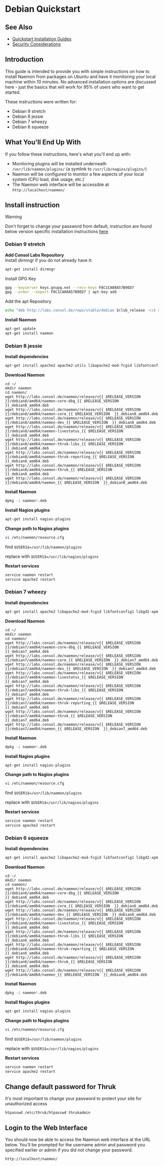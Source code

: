 # Debian Quickstart

## See Also
- [Quickstart Installation Guides](quickstart)
- [Security Considerations](security)

## Introduction

This guide is intended to provide you with simple instructions on how to install Naemon from packages on Ubuntu and have it monitoring your local machine within 10 minutes. No advanced installation options are discussed here - just the basics that will work for 95% of users who want to get started.

These instructions were written for:

* Debian 9 stretch
* Debian 8 jessie
* Debian 7 wheezy
* Debian 6 squeeze

## What You'll End Up With

If you follow these instructions, here's what you'll end up with:


 - Monitoring plugins will be installed underneath `/usr/lib/naemon/plugins/` (a symlink to `/usr/lib/nagios/plugins/`)
 - Naemon will be configured to monitor a few aspects of your local system (CPU load, disk usage, etc.)`
 - The Naemon web interface will be accessible at `http://localhost/naemon/`


## Install instruction 

> [!WARNING]
> Don't forget to change your password from default, instruction are found below version specific installation instructions [here](#change-default-password-for-thruk)


### Debian 9 stretch 

**Add Consol Labs Repository**  
Install dirmngr if you do not already have it:
```bash
apt-get install dirmngr
```

Install GPG Key
```bash
gpg --keyserver keys.gnupg.net --recv-keys F8C1CA08A57B9ED7
gpg --armor --export F8C1CA08A57B9ED7 | apt-key add -
```

Add the apt Repository
```bash
echo "deb http://labs.consol.de/repo/stable/debian $(lsb_release -cs) main" > /etc/apt/sources.list.d/labs-consol-stable.list
```
**Install Naemon**
```bash
apt-get update
apt-get install naemon
```


### Debian 8 jessie

**Install dependencies**

```bash
apt-get install apache2 apache2-utils libapache2-mod-fcgid libfontconfig1 libgd3 libjpeg8 libmysqlclient18 libpng12-0 libxpm4 xvfb 
```

**Download Naemon**

```bash-vue
cd ~/
mkdir naemon
cd naemon/
wget http://labs.consol.de/naemon/release/v{{ $RELEASE_VERSION  }}/debian8/amd64/naemon-core-dbg_{{ $RELEASE_VERSION  }}_debian8_amd64.deb
wget http://labs.consol.de/naemon/release/v{{ $RELEASE_VERSION  }}/debian8/amd64/naemon-core_{{ $RELEASE_VERSION  }}_debian8_amd64.deb
wget http://labs.consol.de/naemon/release/v{{ $RELEASE_VERSION  }}/debian8/amd64/naemon-dev_{{ $RELEASE_VERSION  }}_debian8_amd64.deb
wget http://labs.consol.de/naemon/release/v{{ $RELEASE_VERSION  }}/debian8/amd64/naemon-livestatus_{{ $RELEASE_VERSION  }}_debian8_amd64.deb
wget http://labs.consol.de/naemon/release/v{{ $RELEASE_VERSION  }}/debian8/amd64/naemon-thruk-libs_{{ $RELEASE_VERSION  }}_debian8_amd64.deb
wget http://labs.consol.de/naemon/release/v{{ $RELEASE_VERSION  }}/debian8/amd64/naemon-thruk-reporting_{{ $RELEASE_VERSION  }}_debian8_amd64.deb
wget http://labs.consol.de/naemon/release/v{{ $RELEASE_VERSION  }}/debian8/amd64/naemon-thruk_{{ $RELEASE_VERSION  }}_debian8_amd64.deb
wget http://labs.consol.de/naemon/release/v{{ $RELEASE_VERSION  }}/debian8/amd64/naemon_{{ $RELEASE_VERSION  }}_debian8_amd64.deb
```

**Install Naemon**

```bash
dpkg -i naemon*.deb
```

**Install Nagios plugins**

```bash
apt-get install nagios-plugins
```

**Change path to Nagios plugins**

```bash
vi /etc/naemon/resource.cfg 
```
find `$USER1$=/usr/lib/naemon/plugins`

replace with `$USER1$=/usr/lib/nagios/plugins`

**Restart services**

```bash
service naemon restart
service apache2 restart
```

### Debian 7 wheezy 

**Install dependencies**

```bash
apt-get install apache2 libapache2-mod-fcgid libfontconfig1 libgd2-xpm libjpeg8 libmysqlclient18 libpng12-0 libxpm4 xvfb 
```

**Download Naemon**

```bash-vue
cd ~/
mkdir naemon
cd naemon/
wget http://labs.consol.de/naemon/release/v{{ $RELEASE_VERSION  }}/debian7/amd64/naemon-core-dbg_{{ $RELEASE_VERSION  }}_debian7_amd64.deb
wget http://labs.consol.de/naemon/release/v{{ $RELEASE_VERSION  }}/debian7/amd64/naemon-core_{{ $RELEASE_VERSION  }}_debian7_amd64.deb
wget http://labs.consol.de/naemon/release/v{{ $RELEASE_VERSION  }}/debian7/amd64/naemon-dev_{{ $RELEASE_VERSION  }}_debian7_amd64.deb
wget http://labs.consol.de/naemon/release/v{{ $RELEASE_VERSION  }}/debian7/amd64/naemon-livestatus_{{ $RELEASE_VERSION  }}_debian7_amd64.deb
wget http://labs.consol.de/naemon/release/v{{ $RELEASE_VERSION  }}/debian7/amd64/naemon-thruk-libs_{{ $RELEASE_VERSION  }}_debian7_amd64.deb
wget http://labs.consol.de/naemon/release/v{{ $RELEASE_VERSION  }}/debian7/amd64/naemon-thruk-reporting_{{ $RELEASE_VERSION  }}_debian7_amd64.deb
wget http://labs.consol.de/naemon/release/v{{ $RELEASE_VERSION  }}/debian7/amd64/naemon-thruk_{{ $RELEASE_VERSION  }}_debian7_amd64.deb
wget http://labs.consol.de/naemon/release/v{{ $RELEASE_VERSION  }}/debian7/amd64/naemon_{{ $RELEASE_VERSION  }}_debian7_amd64.deb
```

**Install Naemon**

```bash
dpkg -i naemon*.deb
```

**Install Nagios plugins**

```bash
apt-get install nagios-plugins
```

**Change path to Nagios plugins**

```bash
vi /etc/naemon/resource.cfg 
```
find `$USER1$=/usr/lib/naemon/plugins`

replace with `$USER1$=/usr/lib/nagios/plugins`

**Restart services**

```bash
service naemon restart
service apache2 restart
```


### Debian 6 squeeze 

**Install dependencies**

```bash
apt-get install apache2 libapache2-mod-fcgid libfontconfig1 libgd2-xpm libjpeg8 libmysqlclient16 libpng12-0 libxpm4 xvfb 
```

**Download Naemon**

```bash-vue
cd ~/
mkdir naemon
cd naemon/
wget http://labs.consol.de/naemon/release/v{{ $RELEASE_VERSION  }}/debian6/amd64/naemon-core-dbg_{{ $RELEASE_VERSION  }}_debian6_amd64.deb
wget http://labs.consol.de/naemon/release/v{{ $RELEASE_VERSION  }}/debian6/amd64/naemon-core_{{ $RELEASE_VERSION  }}_debian6_amd64.deb
wget http://labs.consol.de/naemon/release/v{{ $RELEASE_VERSION  }}/debian6/amd64/naemon-dev_{{ $RELEASE_VERSION  }}_debian6_amd64.deb
wget http://labs.consol.de/naemon/release/v{{ $RELEASE_VERSION  }}/debian6/amd64/naemon-livestatus_{{ $RELEASE_VERSION  }}_debian6_amd64.deb
wget http://labs.consol.de/naemon/release/v{{ $RELEASE_VERSION  }}/debian6/amd64/naemon-thruk-libs_{{ $RELEASE_VERSION  }}_debian6_amd64.deb
wget http://labs.consol.de/naemon/release/v{{ $RELEASE_VERSION  }}/debian6/amd64/naemon-thruk-reporting_{{ $RELEASE_VERSION  }}_debian6_amd64.deb
wget http://labs.consol.de/naemon/release/v{{ $RELEASE_VERSION  }}/debian6/amd64/naemon-thruk_{{ $RELEASE_VERSION  }}_debian6_amd64.deb
wget http://labs.consol.de/naemon/release/v{{ $RELEASE_VERSION  }}/debian6/amd64/naemon_{{ $RELEASE_VERSION  }}_debian6_amd64.deb
```

**Install Naemon**

```bash
dpkg -i naemon*.deb
```

**Install Nagios plugins**

```bash
apt-get install nagios-plugins
```

**Change path to Nagios plugins**

```bash
vi /etc/naemon/resource.cfg 
```
find `$USER1$=/usr/lib/naemon/plugins`

replace with `$USER1$=/usr/lib/nagios/plugins`

**Restart services**

```bash
service naemon restart
service apache2 restart
```

## Change default password for Thruk

It's most important to change your password to protect your site for unauthorized access

```
htpasswd /etc/thruk/htpasswd thrukadmin
```

## Login to the Web Interface

You should now be able to access the Naemon web interface at the URL below.  You'll be prompted for the username admin and password you specified earlier or admin if you did not change your password.

```
http://localhost/naemon/
```
